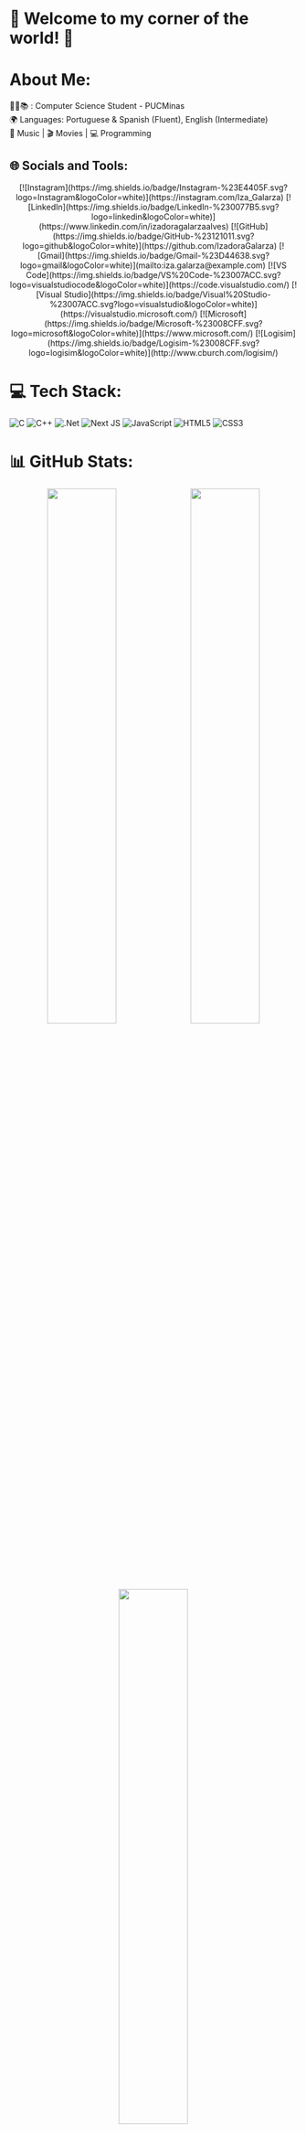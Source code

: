 # 💫 Welcome to my corner of the world! 💫


#  About Me:
👨‍💻📚 : Computer Science Student - PUCMinas  
🌍 Languages: Portuguese & Spanish (Fluent), English (Intermediate)  
🎵 Music | 🎬 Movies | 💻 Programming  

## 🌐 Socials and Tools:
<p align="center">
  [![Instagram](https://img.shields.io/badge/Instagram-%23E4405F.svg?logo=Instagram&logoColor=white)](https://instagram.com/Iza_Galarza)  
  [![LinkedIn](https://img.shields.io/badge/LinkedIn-%230077B5.svg?logo=linkedin&logoColor=white)](https://www.linkedin.com/in/izadoragalarzaalves)  
  [![GitHub](https://img.shields.io/badge/GitHub-%23121011.svg?logo=github&logoColor=white)](https://github.com/IzadoraGalarza)  
  [![Gmail](https://img.shields.io/badge/Gmail-%23D44638.svg?logo=gmail&logoColor=white)](mailto:iza.galarza@example.com)  
  [![VS Code](https://img.shields.io/badge/VS%20Code-%23007ACC.svg?logo=visualstudiocode&logoColor=white)](https://code.visualstudio.com/)  
  [![Visual Studio](https://img.shields.io/badge/Visual%20Studio-%23007ACC.svg?logo=visualstudio&logoColor=white)](https://visualstudio.microsoft.com/)  
  [![Microsoft](https://img.shields.io/badge/Microsoft-%23008CFF.svg?logo=microsoft&logoColor=white)](https://www.microsoft.com/)  
  [![Logisim](https://img.shields.io/badge/Logisim-%23008CFF.svg?logo=logisim&logoColor=white)](http://www.cburch.com/logisim/)
</p>

# 💻 Tech Stack:
![C](https://img.shields.io/badge/c-%2300599C.svg?style=for-the-badge&logo=c&logoColor=white) ![C++](https://img.shields.io/badge/c++-%2300599C.svg?style=for-the-badge&logo=c%2B%2B&logoColor=white) ![.Net](https://img.shields.io/badge/.NET-5C2D91?style=for-the-badge&logo=.net&logoColor=white) ![Next JS](https://img.shields.io/badge/Next-black?style=for-the-badge&logo=next.js&logoColor=white) ![JavaScript](https://img.shields.io/badge/javascript-%23323330.svg?style=for-the-badge&logo=javascript&logoColor=%23F7DF1E) ![HTML5](https://img.shields.io/badge/html5-%23E34F26.svg?style=for-the-badge&logo=html5&logoColor=white) ![CSS3](https://img.shields.io/badge/css3-%231572B6.svg?style=for-the-badge&logo=css3&logoColor=white)

# 📊 GitHub Stats:
<p align="center">
  <img width="49%" src="https://github-readme-stats.vercel.app/api?username=IzadoraGalarza&theme=blue_navy&hide_border=false&include_all_commits=true&count_private=true" />
  <img width="49%" src="https://streak-stats.demolab.com/?user=IzadoraGalarza&theme=blue_navy&hide_border=false" />
</p>

<p align="center">
  <img width="49%" src="https://github-readme-stats.vercel.app/api/top-langs/?username=IzadoraGalarza&theme=blue_navy&hide_border=false&include_all_commits=true&count_private=true&layout=compact" />
</p>

# 📊 GitHub Activity Graph:
<p align="center">
  <img src="https://github-readme-activity-graph.vercel.app/graph?username=IzadoraGalarza&theme=blue_navy&hide_border=false" />
</p>






